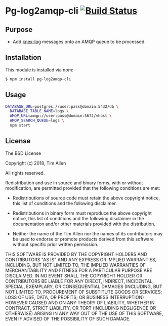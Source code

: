 # Pg-log2amqp-cli [![Build Status](https://api.travis-ci.org/noblesamurai/pg-log2amqp-cli.svg?branch=master)](http://travis-ci.org/noblesamurai/pg-log2amqp-cli)

## Purpose
- Add [knex-log](https://github.com/noblesamurai/knex-log/) messages onto an AMQP queue to be processed.

## Installation

This module is installed via npm:

``` bash
$ npm install pg-log2amqp-cli
```

## Usage

```sh
DATABASE_URL=postgres://user:pass@domain:5432/db \
  DATABASE_TABLE_NAME=logs \
  AMQP_URL=amqp://user:pass@domain:5672/vhost \
  AMQP_SEARCH_QUEUE=logs \
  npm start
```

## License

The BSD License

Copyright (c) 2018, Tim Allen

All rights reserved.

Redistribution and use in source and binary forms, with or without modification,
are permitted provided that the following conditions are met:

* Redistributions of source code must retain the above copyright notice, this
  list of conditions and the following disclaimer.

* Redistributions in binary form must reproduce the above copyright notice, this
  list of conditions and the following disclaimer in the documentation and/or
  other materials provided with the distribution.

* Neither the name of the Tim Allen nor the names of its
  contributors may be used to endorse or promote products derived from
  this software without specific prior written permission.

THIS SOFTWARE IS PROVIDED BY THE COPYRIGHT HOLDERS AND CONTRIBUTORS "AS IS" AND
ANY EXPRESS OR IMPLIED WARRANTIES, INCLUDING, BUT NOT LIMITED TO, THE IMPLIED
WARRANTIES OF MERCHANTABILITY AND FITNESS FOR A PARTICULAR PURPOSE ARE
DISCLAIMED. IN NO EVENT SHALL THE COPYRIGHT HOLDER OR CONTRIBUTORS BE LIABLE FOR
ANY DIRECT, INDIRECT, INCIDENTAL, SPECIAL, EXEMPLARY, OR CONSEQUENTIAL DAMAGES
(INCLUDING, BUT NOT LIMITED TO, PROCUREMENT OF SUBSTITUTE GOODS OR SERVICES;
LOSS OF USE, DATA, OR PROFITS; OR BUSINESS INTERRUPTION) HOWEVER CAUSED AND ON
ANY THEORY OF LIABILITY, WHETHER IN CONTRACT, STRICT LIABILITY, OR TORT
(INCLUDING NEGLIGENCE OR OTHERWISE) ARISING IN ANY WAY OUT OF THE USE OF THIS
SOFTWARE, EVEN IF ADVISED OF THE POSSIBILITY OF SUCH DAMAGE.

